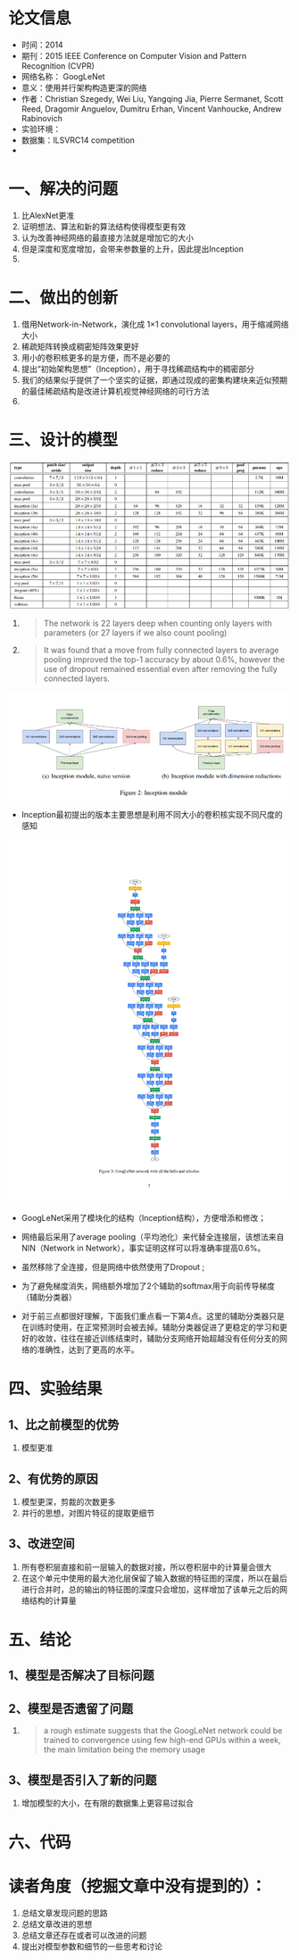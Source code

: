 # 论文信息
- 时间：2014
- 期刊：2015 IEEE Conference on Computer Vision and Pattern Recognition (CVPR)
- 网络名称： GoogLeNet
- 意义：使用并行架构构造更深的网络
- 作者：Christian Szegedy, Wei Liu, Yangqing Jia, Pierre Sermanet, Scott Reed, Dragomir Anguelov, Dumitru Erhan, Vincent Vanhoucke, Andrew Rabinovich
- 实验环境：
- 数据集：ILSVRC14 competition
- 
# 一、解决的问题
1. 比AlexNet更准
2. 证明想法、算法和新的算法结构使得模型更有效
3. 认为改善神经网络的最直接方法就是增加它的大小
4. 但是深度和宽度增加，会带来参数量的上升，因此提出Inception
5. 
# 二、做出的创新
1. 借用Network-in-Network，演化成 1×1 convolutional layers，用于缩减网络大小
2. 稀疏矩阵转换成稠密矩阵效果更好
3. 用小的卷积核更多的是方便，而不是必要的
4. 提出“初始架构思想”（Inception），用于寻找稀疏结构中的稠密部分
5. 我们的结果似乎提供了一个坚实的证据，即通过现成的密集构建块来近似预期的最佳稀疏结构是改进计算机视觉神经网络的可行方法
6. 
# 三、设计的模型

![GoogLeNet](../pictures/GoogLeNet/GoogLeNet.png)

1. >The network is 22 layers deep when counting only layers with parameters (or 27 layers if we also count pooling)
2. > It was found that a move from fully connected layers to average pooling improved the top-1 accuracy by about 0.6%, however the use of dropout remained essential even after removing the fully connected layers.

![Inception](../pictures/GoogLeNet/Inception.png)

- Inception最初提出的版本主要思想是利用不同大小的卷积核实现不同尺度的感知

![GoogLeNet_Structure](../pictures/GoogLeNet/GoogLeNet_Struction.png)

- GoogLeNet采用了模块化的结构（Inception结构），方便增添和修改；

- 网络最后采用了average pooling（平均池化）来代替全连接层，该想法来自NIN（Network in Network），事实证明这样可以将准确率提高0.6%。

- 虽然移除了全连接，但是网络中依然使用了Dropout ;

- 为了避免梯度消失，网络额外增加了2个辅助的softmax用于向前传导梯度（辅助分类器）

- 对于前三点都很好理解，下面我们重点看一下第4点。这里的辅助分类器只是在训练时使用，在正常预测时会被去掉。辅助分类器促进了更稳定的学习和更好的收敛，往往在接近训练结束时，辅助分支网络开始超越没有任何分支的网络的准确性，达到了更高的水平。

# 四、实验结果

## 1、比之前模型的优势
1. 模型更准
## 2、有优势的原因
1. 模型更深，剪裁的次数更多
2. 并行的思想，对图片特征的提取更细节
## 3、改进空间
1. 所有卷积层直接和前一层输入的数据对接，所以卷积层中的计算量会很大
2. 在这个单元中使用的最大池化层保留了输入数据的特征图的深度，所以在最后进行合并时，总的输出的特征图的深度只会增加，这样增加了该单元之后的网络结构的计算量

# 五、结论

## 1、模型是否解决了目标问题

## 2、模型是否遗留了问题
1. >a rough estimate suggests that the GoogLeNet network could be trained to convergence using few high-end GPUs within a week, the main limitation being the memory usage
## 3、模型是否引入了新的问题
1. 增加模型的大小，在有限的数据集上更容易过拟合
# 六、代码

# 读者角度（挖掘文章中没有提到的）：
1. 总结文章发现问题的思路
2. 总结文章改进的思想
3. 总结文章还存在或者可以改进的问题
4. 提出对模型参数和细节的一些思考和讨论
